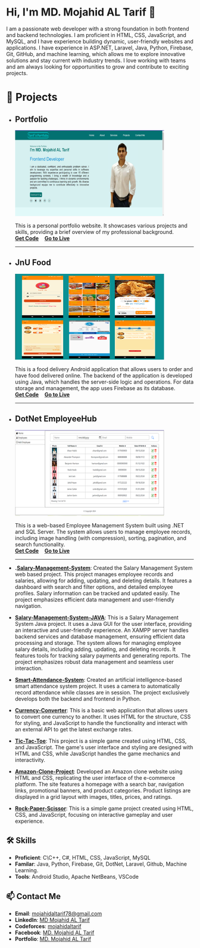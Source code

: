 # Hi, I'm MD. Mojahid AL Tarif 👋
 I am a passionate web developer with a strong foundation in both frontend and backend technologies. I am proficient in HTML, CSS, JavaScript, and MySQL, and I have experience building dynamic, user-friendly websites and applications. I have experience in ASP.NET, Laravel, Java, Python, Firebase, Git, GitHub, and machine learning, which allows me to explore innovative solutions and stay current with industry trends. I love working with teams and am always looking for opportunities to grow and contribute to exciting projects.

# 🚀 Projects

- ## Portfolio
  <img src="https://github.com/mojahidaltarif28/mojahidaltarif28/blob/main/Screenshot%20(28).png?raw=true" alt="Description of image" width="400" height="230"/>

  This is a personal portfolio website. It showcases various projects and skills, providing a brief overview of my professional background.\
  **[Get Code](https://github.com/mojahidaltarif28/portfolio)**&nbsp;&nbsp;&nbsp; **[Go to Live](https://mojahidaltarif28.github.io/portfolio/)**
  <hr>
  
- ## JnU Food
  <img src="https://github.com/mojahidaltarif28/mojahidaltarif28/blob/main/Images/food-delivery.png?raw=true" alt="Description of image" width="400" height="230"/>

  This is a food delivery Android application that allows users to order and have food delivered online. The backend of the application is developed using Java, which handles   the server-side logic and operations. For data storage and management, the app uses Firebase as its database.\
  **[Get Code](https://github.com/mojahidaltarif28/JnUFood)**&nbsp;&nbsp;&nbsp; **[Go to Live](https://www.youtube.com/watch?v=BJt5K3pCLDA)**
  <hr>
  
- ## DotNet EmployeeHub
  <img src="https://github.com/mojahidaltarif28/mojahidaltarif28/blob/main/Images/image.png?raw=true" alt="Description of image" width="400" height="230"/>

  This is a web-based Employee Management System built using .NET and SQL Server. The system allows users to manage employee records, including image handling (with compression), sorting, pagination, and search functionality.\
  **[Get Code](https://github.com/mojahidaltarif28/EmployeeManagement)**&nbsp;&nbsp;&nbsp; **[Go to Live](https://mojahidaltarifemployee.bsite.net/)**
  <hr>



- **.[Salary-Management-System](https://github.com/mojahidaltarif28/Salary-Management-System)**: Created the Salary Management System web based project. This project manages employee records and salaries, allowing for adding, updating, and deleting details. It features a dashboard with search and filter options, and detailed employee profiles. Salary information can be tracked and updated easily. The project emphasizes efficient data management and user-friendly navigation.
- **[Salary-Management-System-JAVA](https://github.com/mojahidaltarif28/Salary-Management-System-JAVA)**: This is a Salary Management System Java project. It uses a Java GUI for the user interface, providing an interactive and user-friendly experience. An XAMPP server handles backend services and database management, ensuring efficient data processing and storage. The system allows for managing employee salary details, including adding, updating, and deleting records. It features tools for tracking salary payments and generating reports. The project emphasizes robust data management and seamless user interaction.
- **[Smart-Attendance-System](https://github.com/mojahidaltarif28/Smart-Attendance-System)**: Created an artificial intelligence-based smart attendance system project. It uses a camera to automatically record attendance while classes are in session. The project exclusively develops both the backend and frontend in Python.
- **[Currency-Converter](https://github.com/mojahidaltarif28/Currency-Converter)**: This is a basic web application that allows users to convert one currency to another. It uses HTML for the structure, CSS for styling, and JavaScript to handle the functionality and interact with an external API to get the latest exchange rates.
- **[Tic-Tac-Toe](https://github.com/mojahidaltarif28/Tic-Tac-Toe)**: This project is a simple game created using HTML, CSS, and JavaScript. The game's user interface and styling are designed with HTML and CSS, while JavaScript handles the game mechanics and interactivity.
- **[Amazon-Clone-Project](https://github.com/mojahidaltarif28/Amazon-Clone-Project)**: Developed an Amazon clone website using HTML and CSS, replicating the user interface of the e-commerce platform. The site features a homepage with a search bar, navigation links, promotional banners, and product categories. Product listings are displayed in a grid layout with images, titles, prices, and ratings.
- **[Rock-Paper-Scissor](https://github.com/mojahidaltarif28/Rock-Paper-Scissor)**: This is a simple game project created using HTML, CSS, and JavaScript, focusing on interactive gameplay and user experience.
## 🛠️ Skills
- **Proficient**: C\C++, C#, HTML, CSS, JavaScript, MySQL 
- **Familar**: Java, Python, Firebase, Git, DotNet, Laravel, Github, Machine Learning.
- **Tools**: Android Studio, Apache NetBeans, VSCode

## 📫 Contact Me
- **Email**: [mojahidaltarif78@gmail.com](mailto:mojahidaltarif78@gmail.com)
- **LinkedIn**: [MD Mojahid AL Tarif](https://www.linkedin.com/in/mojahidaltarif/)
- **Codeforces**: [mojahidaltarif](https://codeforces.com/profile/mojahidaltarif)
- **Facebook**: [MD. Mojahid AL Tarif](https://www.facebook.com/mojahidal.tarif.1/)
- **Portfolio**: [MD. Mojahid AL Tarif](https://mojahidaltarif28.github.io/portfolio/)
